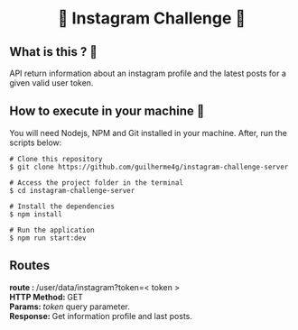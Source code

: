 <h1 align="center"> 🚨 Instagram Challenge 🚨 </h1>
<h2>   What is this ?  🤔 </h2>
<p> API return information about an instagram profile and the latest posts for a given valid user token. </p>
<h2> How to execute in your machine 💾 </h2>
<p>
 You will need Nodejs, NPM and Git installed in your machine. After, run the scripts below:

  ```
  # Clone this repository
  $ git clone https://github.com/guilherme4g/instagram-challenge-server

  # Access the project folder in the terminal
  $ cd instagram-challenge-server

  # Install the dependencies
  $ npm install

  # Run the application
  $ npm run start:dev
  ```
</p>
<h2> Routes </h2>
<p>
  <span><b> route : </b> /user/data/instagram?token=&lt token &gt </span>
  <br>
  <span><b> HTTP Method: </b> GET </span>
  <br>
  <span> <b> Params: </b> <i>token</i> query parameter. </span>
  <br>
  <span> <b> Response: </b>  Get information profile and last posts. </span>
</p>

